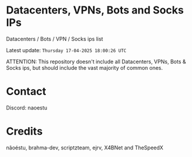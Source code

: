 # Datacenters, VPNs, Bots and Socks IPs
 
Datacenters / Bots / VPN / Socks ips list

Latest update: `Thursday 17-04-2025 18:00:26 UTC` 

ATTENTION: This repository doesn't include all Datacenters, VPNs, Bots & Socks ips, 
but should include the vast majority of common ones.

# Contact
Discord: naoestu

# Credits
nãoéstu, brahma-dev, scriptzteam, ejrv, X4BNet and TheSpeedX
